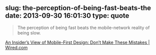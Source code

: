 slug: the-perception-of-being-fast-beats-the
date: 2013-09-30 16:01:30
type: quote
---

> The perception of being fast beats the mobile-network reality of being slow.

[An Insider’s View of Mobile-First Design: Don’t Make These Mistakes | Wired.com](http://www.wired.com/opinion/2013/09/designing-for-mobile-means-ditching-deeply-ingrained-pc-instincts/)
